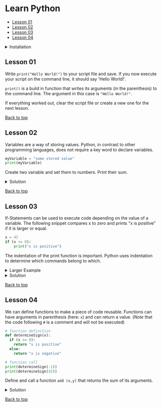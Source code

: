 # Learn Python

- [Lesson 01](#lesson-01)
- [Lesson 02](#lesson-02)
- [Lesson 03](#lesson-03)
- [Lesson 04](#lesson-04)


<details>
  <summary>Installation</summary>

  In my opinion Python is a great language for both beginners and veterans. It has a very easy syntax resulting in a steep learning curve. Shorthands allow more experienced programmers to write elegant code using only a few lines of code.

  Beware of the two Python versions. Python 2.7 is still used, but support for it will stop in early 2020. Therefore this tutorial will use Python 3.

  1. First will need to get Python 3. This [Installation Guide](https://realpython.com/installing-python/) should lead you through the process.

  2. I recommend using [Atom](https://atom.io/) instead of a plain text editor. It provides syntax highlighting to indicate the functionality of a piece of code.

  3. Once we have created a Python script _script.py_ we have to execute it on the command line. [This article](https://www.pythoncentral.io/execute-python-script-file-shell/) shows you how. After you navigated to the correct directory - on Windows this should look like:

  ```
  C:\...\learn-python> python script.py
  ```

  Linux and Mac users will see something like:

  ```
  user@ubuntu:~/.../learn-python$ python script
  ```

  Alternatively you can use an [Online Interpreter](https://www.onlinegdb.com/online_python_compiler) to run the code. This way you do not need to install anything, but code might run slower.

  If you made it through the installation process, the cumbersome part is behind you and we can get started :)

</details>

## Lesson 01

Write `print("Hello World!")` to your script file and save. If you now execute your script on the command line, it should say 'Hello World!'.

`print()` is a build in function that writes its arguments (in the parenthesis) to the command line. The argument in this case is `"Hello World!"`.

If everything worked out, clear the script file or create a new one for the next lesson.

[Back to top](#learn-python)

## Lesson 02

Variables are a way of storing values. Python, in contrast to other programming languages, does not require a key word to declare variables.

```python
myVariable = "some stored value"
print(myVariable)
```

Create two variable and set them to numbers. Print their sum.

<details>
<summary>Solution</summary>
  
```python
x = 1
y = 41
print(x+y)
```
result: `42`
</details>

[Back to top](#learn-python)

## Lesson 03

If-Statements can be used to execute code depending on the value of a variable. The following snippet compares x to zero and prints "x is positive" if it is larger or equal.

```python
x = 42
if (x >= 0):
    print("x is positive")
```

The indentation of the print function is important. Python uses indentation to determine which commands belong to which.

<details>
<summary>Larger Example</summary>
  
```python
x = 42
if (x == 1):
    print("Print this if x is equal to one")

print("No indentation - print this no matter what")
```
</details>

<details>
<summary>Solution</summary>
  
```python
x = 1
if (x == 1):
    print("x is equal to one")
```
result: `x is equal to one`
</details>

[Back to top](#learn-python)

## Lesson 04

We can define functions to make a piece of code reusable. Functions can have arguments in parenthesis (here: `x`) and can return a value. (_Note_ that the code following `#` is a comment and will not be executed)

```python
# function definition
def determineSign(x):
  if (x >= 0):
    return "x is positive"
  else:
    return "x is negative"

# function call
print(determineSign(-1))
print(determineSign(42))
```

Define and call a function `add (x,y)` that returns the sum of its arguments.

<details>
<summary>Solution</summary>
  
```python
def add(x,y):
  return x+y

print(add(2,5))
```
result: `7`
</details>

[Back to top](#learn-python)
